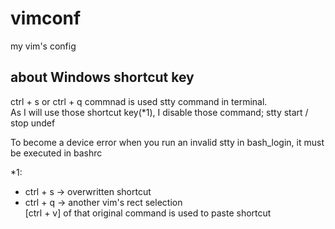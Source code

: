 # vimconf

my vim's config

## about Windows shortcut key
ctrl + s or ctrl + q commnad is used stty command in terminal.  
As I will use those shortcut key(*1), I disable those command; stty start / stop undef

To become a device error when you run an invalid stty in bash_login, it must be executed in bashrc


*1:
- ctrl + s -> overwritten shortcut  
- ctrl + q -> another vim's rect selection  
            [ctrl + v] of that original command is used to paste shortcut


